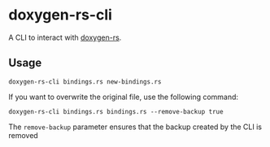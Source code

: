 # doxygen-rs-cli

A CLI to interact with [doxygen-rs](https://github.com/Techie-Pi/doxygen-rs).

## Usage
```shell
doxygen-rs-cli bindings.rs new-bindings.rs
```

If you want to overwrite the original file, use the following command:
```shell
doxygen-rs-cli bindings.rs bindings.rs --remove-backup true
```

The ``remove-backup`` parameter ensures that the backup created by the CLI is removed